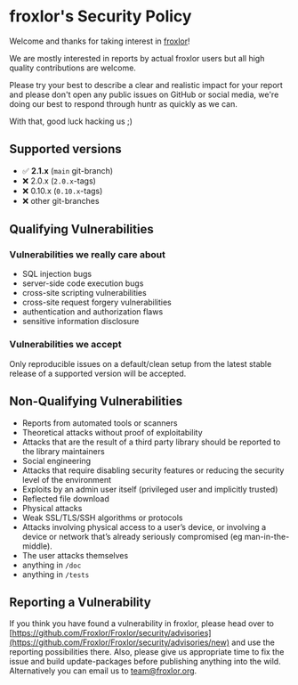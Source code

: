 # froxlor's Security Policy

Welcome and thanks for taking interest in [froxlor](https://www.froxlor.org)!

We are mostly interested in reports by actual froxlor users but all high quality contributions are welcome.

Please try your best to describe a clear and realistic impact for your report and please don't open any public issues on GitHub or social media, we're doing our best to respond through huntr as quickly as we can.

With that, good luck hacking us ;)

## Supported versions

- ️✅ **2.1.x**  (`main` git-branch)
- ❌ 2.0.x (`2.0.x`-tags)
- ❌ 0.10.x (`0.10.x`-tags)
- ❌ other git-branches

## Qualifying Vulnerabilities

### Vulnerabilities we really care about
- SQL injection bugs
- server-side code execution bugs
- cross-site scripting vulnerabilities
- cross-site request forgery vulnerabilities
- authentication and authorization flaws
- sensitive information disclosure

### Vulnerabilities we accept

Only reproducible issues on a default/clean setup from the latest stable release of a supported version will be accepted.

## Non-Qualifying Vulnerabilities

- Reports from automated tools or scanners
- Theoretical attacks without proof of exploitability
- Attacks that are the result of a third party library should be reported to the library maintainers
- Social engineering
- Attacks that require disabling security features or reducing the security level of the environment
- Exploits by an admin user itself (privileged user and implicitly trusted)
- Reflected file download
- Physical attacks
- Weak SSL/TLS/SSH algorithms or protocols
- Attacks involving physical access to a user’s device, or involving a device or network that’s already seriously compromised (eg man-in-the-middle).
- The user attacks themselves
- anything in `/doc`
- anything in `/tests`

## Reporting a Vulnerability

If you think you have found a vulnerability in froxlor, please head over to [https://github.com/Froxlor/Froxlor/security/advisories](https://github.com/Froxlor/Froxlor/security/advisories/new) and use the reporting possibilities there. Also, please give us appropriate time to fix the issue and build update-packages before publishing anything into the wild. Alternatively you can email us to [team@froxlor.org](team@froxlor.org).
